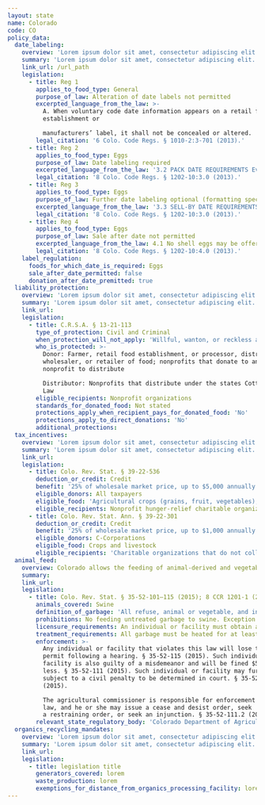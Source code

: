 ```yaml
---
layout: state
name: Colorado
code: CO
policy_data:
  date_labeling:
    overview: 'Lorem ipsum dolor sit amet, consectetur adipiscing elit. Curabitur tellus mi, consequat at laoreet eget, vestibulum nec dolor. Vivamus volutpat quam ac quam bibendum rutrum.'
    summary: 'Lorem ipsum dolor sit amet, consectetur adipiscing elit. Curabitur tellus mi, consequat at laoreet eget, vestibulum nec dolor. Vivamus volutpat quam ac quam bibendum rutrum.'
    link_url: /url_path
    legislation:
      - title: Reg 1
        applies_to_food_type: General
        purpose_of_law: Alteration of date labels not permitted
        excerpted_language_from_the_law: >-
          A. When voluntary code date information appears on a retail food
          establishment or

          manufacturers’ label, it shall not be concealed or altered.
        legal_citation: '6 Colo. Code Regs. § 1010-2:3-701 (2013).'
      - title: Reg 2
        applies_to_food_type: Eggs
        purpose_of_law: Date labeling required
        excerpted_language_from_the_law: '3.2 PACK DATE REQUIREMENTS Every case, carton, or container of shell eggs at the time of packing shall have legibly printed thereon, in numerals not less than one-eighth inch in height, the date the eggs are first packed, which shall be referred to in these rules as the “pack date.” The pack date shall be stated numerically by month and day (e.g., 1/15), or by the numbered consecutive day of the year (e.g., 123, being the 123rd consecutive day of the year).'
        legal_citation: '8 Colo. Code Regs. § 1202-10:3.0 (2013).'
      - title: Reg 3
        applies_to_food_type: Eggs
        purpose_of_law: Further date labeling optional (formatting specified if used)
        excerpted_language_from_the_law: '3.3 SELL-BY DATE REQUIREMENTS Every case, carton, or container of shell eggs may, but need not have legibly printed thereon, . . . a date by which the eggs must be sold, which shall be referred to in these rules as the “sell-by date.” The sell-by date shall be no more than 30 days after the pack date. It shall be stated by month and day using the three-letter abbreviation of the month followed by the numerical day of the month (e.g., Jan 15), and preceded by the term SELL BY or EXP.'
        legal_citation: '8 Colo. Code Regs. § 1202-10:3.0 (2013).'
      - title: Reg 4
        applies_to_food_type: Eggs
        purpose_of_law: Sale after date not permitted
        excerpted_language_from_the_law: 4.1 No shell eggs may be offered for sale or sold to a consumer or restaurant more than 45 days after the pack date.
        legal_citation: '8 Colo. Code Regs. § 1202-10:4.0 (2013).'
    label_regulation:
      foods_for_which_date_is_required: Eggs
      sale_after_date_permitted: false
      donation_after_date_premitted: true
  liability_protection:
    overview: 'Lorem ipsum dolor sit amet, consectetur adipiscing elit. Curabitur tellus mi, consequat at laoreet eget, vestibulum nec dolor. Vivamus volutpat quam ac quam bibendum rutrum.'
    summary: 'Lorem ipsum dolor sit amet, consectetur adipiscing elit. Curabitur tellus mi, consequat at laoreet eget, vestibulum nec dolor. Vivamus volutpat quam ac quam bibendum rutrum.'
    link_url:
    legislation:
      - title: C.R.S.A. § 13-21-113
        type_of_protection: Civil and Criminal
        when_protection_will_not_apply: 'Willful, wanton, or reckless acts'
        who_is_protected: >-
          Donor: Farmer, retail food establishment, or processor, distributor,
          wholesaler, or retailer of food; nonprofits that donate to another
          nonprofit to distribute

          Distributor: Nonprofits that distribute under the states Cottage Food
          Law
        eligible_recipients: Nonprofit organizations
        standards_for_donated_food: Not stated
        protections_apply_when_recipient_pays_for_donated_food: 'No'
        protections_apply_to_direct_donations: 'No'
        additional_protections:
  tax_incentives:
    overview: 'Lorem ipsum dolor sit amet, consectetur adipiscing elit. Curabitur tellus mi, consequat at laoreet eget, vestibulum nec dolor. Vivamus volutpat quam ac quam bibendum rutrum.'
    summary: 'Lorem ipsum dolor sit amet, consectetur adipiscing elit. Curabitur tellus mi, consequat at laoreet eget, vestibulum nec dolor. Vivamus volutpat quam ac quam bibendum rutrum.'
    link_url:
    legislation:
      - title: Colo. Rev. Stat. § 39-22-536
        deduction_or_credit: Credit
        benefit: '25% of wholesale market price, up to $5,000 annually'
        eligible_donors: All taxpayers
        eligible_food: 'Agricultural crops (grains, fruit, vegetables), livestock, eggs, dairy'
        eligible_recipients: Nonprofit hunger-relief charitable organizations
      - title: Colo. Rev. Stat. Ann. § 39-22-301
        deduction_or_credit: Credit
        benefit: '25% of wholesale market price, up to $1,000 annually'
        eligible_donors: C-Corporations
        eligible_food: Crops and livestock
        eligible_recipients: 'Charitable organizations that do not collect money, other property, or services in exchange for product'
  animal_feed:
    overview: Colorado allows the feeding of animal-derived and vegetable waste to swine provided that it has been properly heat-treated and fed by a licensed facility. Individuals may feed household garbage to their own swine without heat-treating it and without obtaining a permit.
    summary:
    link_url:
    legislation:
      - title: Colo. Rev. Stat. § 35-52-101–115 (2015); 8 CCR 1201-1 (2015)
        animals_covered: Swine
        definition_of_garbage: 'All refuse, animal or vegetable, and includes all waste material, byproducts of a kitchen, restaurant, hospital, hotel, or slaughterhouse, and every refuse accumulation of animal, fruit, or vegetable matter, liquid or otherwise but excludes such vegetable products as leaves and tops of vegetable plants which have not been mixed with or exposed to or which do not contain any other garbage or waste product prior to feeding to swine. § 35-52-101 (2015). “Garbage” excludes waste from ordinary household operations that is fed directly to swine on the same premises. 8 CCR 1201-1 (2015).'
        prohibitions: No feeding untreated garbage to swine. Exception for individuals feeding household garbage. § 35-52-114 (2015).
        licensure_requirements: An individual or facility must obtain a permit from the state before feeding garbage to swine. § 35-52-114; 8 CCR 1201-1 (2015).
        treatment_requirements: All garbage must be heated for at least 30 minutes or else treated in some other manner approved by the state. § 35-52-113 (2015).
        enforcement: >-
          Any individual or facility that violates this law will lose their
          permit following a hearing. § 35-52-115 (2015). Such individual or
          facility is also guilty of a misdemeanor and will be fined $500 or
          less. § 35-52-111 (2015). Such individual or facility may further be
          subject to a civil penalty to be determined in court. § 35-52-111.1
          (2015).

          The agricultural commissioner is responsible for enforcement of this
          law, and he or she may issue a cease and desist order, seek
          a restraining order, or seek an injunction. § 35-52-111.2 (2015).
        relevant_state_regulatory_body: 'Colorado Department of Agriculture (§ 35-52-118 (2015)), https://www.colorado.gov/agmain.'
  organics_recycling_mandates:
    overview: 'Lorem ipsum dolor sit amet, consectetur adipiscing elit. Curabitur tellus mi, consequat at laoreet eget, vestibulum nec dolor. Vivamus volutpat quam ac quam bibendum rutrum.'
    summary: 'Lorem ipsum dolor sit amet, consectetur adipiscing elit. Curabitur tellus mi, consequat at laoreet eget, vestibulum nec dolor. Vivamus volutpat quam ac quam bibendum rutrum.'
    link_url:
    legislation:
      - title: legislation title
        generators_covered: lorem
        waste_production: lorem
        exemptions_for_distance_from_organics_processing_facility: lorem
---
```

